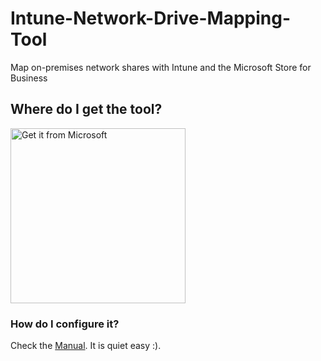 # Intune-Network-Drive-Mapping-Tool
Map on-premises network shares with Intune and the Microsoft Store for Business

## Where do I get the tool?

<a href="https://businessstore.microsoft.com/store/details/networkdrivemapping/9NWVZR414XS6"><img src="https://developer.microsoft.com/store/badges/images/English_get-it-from-MS.png" alt="Get it from Microsoft" width="280"/></a>

### How do I configure it?

Check the <a href="https://github.com/Weatherlights/Intune-Network-Drive-Mapping-Tool/blob/main/Documentation/Manual.md">Manual</a>. It is quiet easy :).
